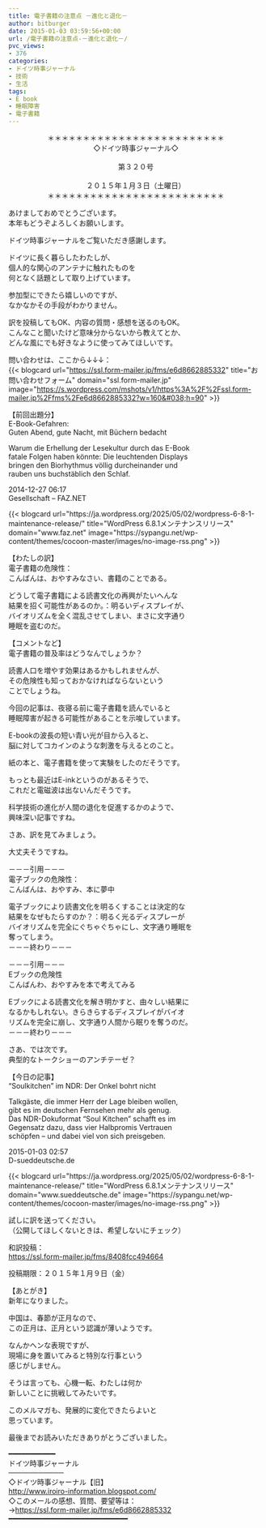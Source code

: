 ```yaml
---
title: 電子書籍の注意点 －進化と退化－
author: bitburger
date: 2015-01-03 03:59:56+00:00
url: /電子書籍の注意点-－進化と退化－/
pvc_views:
- 376
categories:
- ドイツ時事ジャーナル
- 技術
- 生活
tags:
- E book
- 睡眠障害
- 電子書籍
---
```

<p align="center">
  ＊＊＊＊＊＊＊＊＊＊＊＊＊＊＊＊＊＊＊＊＊＊＊＊＊<br /> ◇ドイツ時事ジャーナル◇<br /><br /> 第３２０号<br /><br /> ２０１５年１月３日（土曜日）<br /> ＊＊＊＊＊＊＊＊＊＊＊＊＊＊＊＊＊＊＊＊＊＊＊＊＊
</p>

あけましておめでとうございます。  
本年もどうぞよろしくお願いします。  
  
ドイツ時事ジャーナルをご覧いただき感謝します。  
  
ドイツに長く暮らしたわたしが、  
個人的な関心のアンテナに触れたものを  
何となく話題として取り上げています。  
  
参加型にできたら嬉しいのですが、  
なかなかその手段がわかりません。  
  
訳を投稿してもOK、内容の質問・感想を送るのもOK。  
こんなこと聞いたけど意味分からないから教えてとか、  
どんな風にでも好きなように使ってみてほしいです。  
  
問い合わせは、ここから↓↓↓：  
{{< blogcard url="https://ssl.form-mailer.jp/fms/e6d8662885332" title="&#12362;&#21839;&#12356;&#21512;&#12431;&#12379;&#12501;&#12457;&#12540;&#12512;" domain="ssl.form-mailer.jp" image="https://s.wordpress.com/mshots/v1/https%3A%2F%2Fssl.form-mailer.jp%2Ffms%2Fe6d8662885332?w=160&#038;h=90" >}} 

【前回出題分】  
E-Book-Gefahren:  
Guten Abend, gute Nacht, mit Büchern bedacht  
  
Warum die Erhellung der Lesekultur durch das E-Book  
fatale Folgen haben könnte: Die leuchtenden Displays  
bringen den Biorhythmus völlig durcheinander und  
rauben uns buchstäblich den Schlaf.  
  
2014-12-27 06:17  
Gesellschaft &#8211; FAZ.NET 

<div class="rss-entry-cards widget-entry-cards no-icon">
  {{< blogcard url="https://ja.wordpress.org/2025/05/02/wordpress-6-8-1-maintenance-release/" title="WordPress 6.8.1メンテナンスリリース" domain="www.faz.net" image="https://sypangu.net/wp-content/themes/cocoon-master/images/no-image-rss.png" >}} 

【わたしの訳】  
電子書籍の危険性：  
こんばんは、おやすみなさい、書籍のことである。  
  
どうして電子書籍による読書文化の再興がたいへんな  
結果を招く可能性があるのか。：明るいディスプレイが、  
バイオリズムを全く混乱させてしまい、まさに文字通り  
睡眠を盗むのだ。 

【コメントなど】  
電子書籍の普及率はどうなんでしょうか？  
  
読書人口を増やす効果はあるかもしれませんが、  
その危険性も知っておかなければならないという  
ことでしょうね。  
  
今回の記事は、夜寝る前に電子書籍を読んでいると  
睡眠障害が起きる可能性があることを示唆しています。  
  
E-bookの波長の短い青い光が目から入ると、  
脳に対してコカインのような刺激を与えるとのこと。  
  
紙の本と、電子書籍を使って実験をしたのだそうです。  
  
もっとも最近はE-inkというのがあるそうで、  
これだと電磁波は出ないんだそうです。  
  
科学技術の進化が人間の退化を促進するかのようで、  
興味深い記事ですね。 

さあ、訳を見てみましょう。  
  
大丈夫そうですね。  
  
－－－引用－－－  
電子ブックの危険性：  
こんばんは、おやすみ、本に夢中  
  
電子ブックにより読書文化を明るくすることは決定的な  
結果をなぜもたらすのか？：明るく光るディスプレーが  
バイオリズムを完全にぐちゃぐちゃにし、文字通り睡眠を  
奪ってしまう。  
－－－終わり－－－  
  
－－－引用－－－  
Eブックの危険性  
こんばんわ、おやすみを本で考えてみる  
  
Eブックによる読書文化を解き明かすと、由々しい結果に  
なるかもしれない。きらきらするディスプレイがバイオ  
リズムを完全に崩し、文字通り人間から眠りを奪うのだ。  
－－－終わり－－－ 

さあ、では次です。  
典型的なトークショーのアンチテーゼ？  
  
【今日の記事】  
&#8220;Soulkitchen&#8221; im NDR: Der Onkel bohrt nicht  
  
Talkgäste, die immer Herr der Lage bleiben wollen,  
gibt es im deutschen Fernsehen mehr als genug.  
Das NDR-Dokuformat &#8220;Soul Kitchen&#8221; schafft es im  
Gegensatz dazu, dass vier Halbpromis Vertrauen  
schöpfen &#8211; und dabei viel von sich preisgeben.  
  
2015-01-03 02:57  
D-sueddeutsche.de 

<div class="rss-entry-cards widget-entry-cards no-icon">
  {{< blogcard url="https://ja.wordpress.org/2025/05/02/wordpress-6-8-1-maintenance-release/" title="WordPress 6.8.1メンテナンスリリース" domain="www.sueddeutsche.de" image="https://sypangu.net/wp-content/themes/cocoon-master/images/no-image-rss.png" >}} 

試しに訳を送ってください。  
（公開してほしくないときは、希望しないにチェック）  
  
和訳投稿：  
 <https://ssl.form-mailer.jp/fms/8408fcc494664>  
  
投稿期限：２０１５年１月９日（金） 

【あとがき】  
新年になりました。  
  
中国は、春節が正月なので、  
この正月は、正月という認識が薄いようです。  
  
なんかヘンな表現ですが、  
現場に身を置いてみると特別な行事という  
感じがしません。  
  
そうは言っても、心機一転、わたしは何か  
新しいことに挑戦してみたいです。  
  
このメルマガも、発展的に変化できたらよいと  
思っています。  
  
最後までお読みいただきありがとうございました。 

━━━━━━━━━━━  
ドイツ時事ジャーナル  
───────────  
◇ドイツ時事ジャーナル【旧】  
<http://www.iroiro-information.blogspot.com/>  
◇このメールの感想、質問、要望等は：  
-><https://ssl.form-mailer.jp/fms/e6d8662885332>  
━━━━━━━━━━━━━━━━━━━━━━━━━━━━